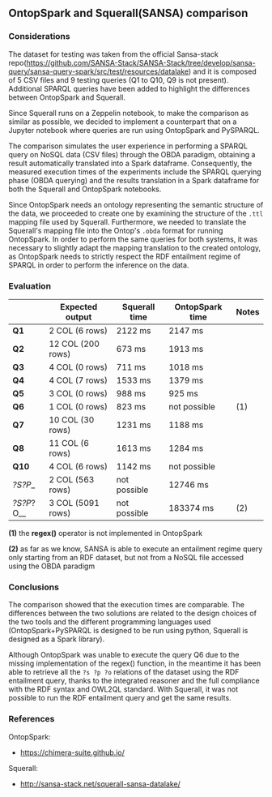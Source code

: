## OntopSpark and Squerall(SANSA) comparison

### Considerations

The dataset for testing was taken from the official Sansa-stack repo(https://github.com/SANSA-Stack/SANSA-Stack/tree/develop/sansa-query/sansa-query-spark/src/test/resources/datalake) and it is composed of 5 CSV files and 9 testing queries (Q1 to Q10, Q9 is not present). Additional SPARQL queries have been added to highlight the differences between OntopSpark and Squerall.

Since Squerall runs on a Zeppelin notebook, to make the comparison as similar as possible, we decided to implement a counterpart that on a Jupyter notebook where queries are run using OntopSpark and PySPARQL.

The comparison simulates the user experience in performing a SPARQL query on NoSQL data (CSV files) through the OBDA paradigm, obtaining a result automatically translated into a Spark dataframe. Consequently, the measured execution times of the experiments include the SPARQL querying phase (OBDA querying) and the results translation in a Spark dataframe for both the  Squerall and OntopSpark notebooks.

Since OntopSpark needs an ontology representing the semantic structure of the data, we proceeded to create one by examining the structure of the `.ttl` mapping file used by Squerall. Furthermore, we needed to translate the Squerall's mapping file into the Ontop's `.obda` format for running OntopSpark. In order to perform the same queries for both systems, it was necessary to slightly adapt the mapping translation to the created ontology, as OntopSpark needs to strictly respect the RDF entailment regime of SPARQL in order to perform the inference on the data.

### Evaluation

|  | Expected output | Squerall time | OntopSpark time | Notes |
|--|---------------|------------------|-----------------|-------|
| __Q1__ | 2 COL (6 rows) | 2122 ms | 2147 ms |
| __Q2__ | 12 COL (200 rows) | 673 ms | 1913 ms |
| __Q3__ | 4 COL (0 rows) | 711 ms | 1018 ms |
| __Q4__ | 4 COL (7 rows) | 1533 ms | 1379 ms |
| __Q5__ | 3 COL (0 rows) | 988 ms | 925 ms |
| __Q6__ | 1 COL (0 rows) | 823 ms | not possible | (1)|
| __Q7__ | 10 COL (30 rows) | 1231 ms | 1188 ms |
| __Q8__ | 11 COL (6 rows) | 1613 ms | 1284 ms |
| __Q10__ | 4 COL (6 rows) | 1142 ms | not possible |
| __?S_?P__ | 2 COL (563 rows) | not possible | 12746 ms |  |
| __?S_?P_?O__ | 3 COL (5091 rows) | not possible | 183374 ms | (2) |

__(1)__ the __regex()__ operator is not implemented in OntopSpark

__(2)__ as far as we know, SANSA is able to execute an entailment regime query only starting from an RDF dataset, but not from a NoSQL file accessed using the OBDA paradigm


### Conclusions

The comparison showed that the execution times are comparable. The differences between the two solutions are related to the design choices of the two tools and the different programming languages used (OntopSpark+PySPARQL is designed to be run using python, Squerall is designed as a Spark library).

Although OntopSpark was unable to execute the query Q6 due to the missing implementation of the regex() function, in the meantime it has been able to retrieve all the `?s ?p ?o` relations of the dataset using the RDF entailment query, thanks to the integrated reasoner and the full compliance with the RDF syntax and OWL2QL standard. With Squerall, it was not possible to run the RDF entailment query and get the same results.

### References

OntopSpark:
  - <https://chimera-suite.github.io/>

Squerall:
  - <http://sansa-stack.net/squerall-sansa-datalake/>

